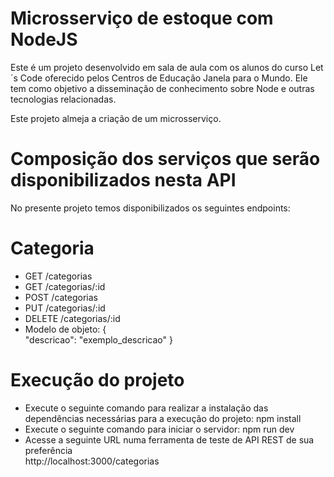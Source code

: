 # Microsserviço  de estoque com NodeJS #

Este é um projeto desenvolvido em sala de aula com os alunos do curso Let´s Code oferecido pelos Centros de Educação Janela para o Mundo. Ele tem como objetivo a disseminação de conhecimento sobre Node e outras tecnologias relacionadas.

Este  projeto almeja a criação de um microsserviço.

# Composição dos serviços que serão disponibilizados nesta API #
No presente projeto temos disponibilizados os seguintes  endpoints:

# Categoria #
* GET /categorias
* GET /categorias/:id
* POST /categorias
* PUT /categorias/:id
* DELETE /categorias/:id
* Modelo de objeto: 
    {     
        "descricao": "exemplo_descricao"
    }
    
#  #

# Execução do projeto #
* Execute o seguinte comando para realizar a instalação das dependências necessárias para a execução do projeto:
    npm install
* Execute o seguinte comando para iniciar o servidor:
    npm run dev
* Acesse a seguinte URL numa ferramenta de teste de API REST de sua preferência   
    http://localhost:3000/categorias
